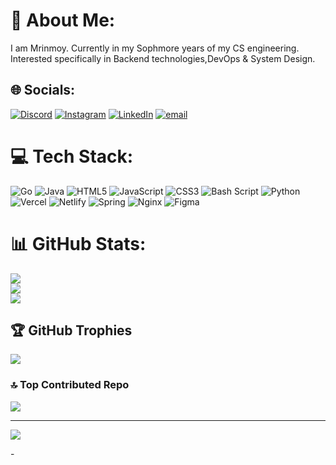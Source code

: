 # 💫 About Me:
I am Mrinmoy. Currently in my Sophmore years of my CS engineering. Interested specifically in Backend technologies,DevOps & System Design.


## 🌐 Socials:
[![Discord](https://img.shields.io/badge/Discord-%237289DA.svg?logo=discord&logoColor=white)](https://discord.gg/MRINMOY_1315) [![Instagram](https://img.shields.io/badge/Instagram-%23E4405F.svg?logo=Instagram&logoColor=white)](https://instagram.com/ricochet_1315) [![LinkedIn](https://img.shields.io/badge/LinkedIn-%230077B5.svg?logo=linkedin&logoColor=white)](https://linkedin.com/in/https://www.linkedin.com/in/mrinmoy-matilal/) [![email](https://img.shields.io/badge/Email-D14836?logo=gmail&logoColor=white)](mailto:mrinmoymatilal1315@gmail.com) 

# 💻 Tech Stack:
![Go](https://img.shields.io/badge/go-%2300ADD8.svg?style=for-the-badge&logo=go&logoColor=white) ![Java](https://img.shields.io/badge/java-%23ED8B00.svg?style=for-the-badge&logo=openjdk&logoColor=white) ![HTML5](https://img.shields.io/badge/html5-%23E34F26.svg?style=for-the-badge&logo=html5&logoColor=white) ![JavaScript](https://img.shields.io/badge/javascript-%23323330.svg?style=for-the-badge&logo=javascript&logoColor=%23F7DF1E) ![CSS3](https://img.shields.io/badge/css3-%231572B6.svg?style=for-the-badge&logo=css3&logoColor=white) ![Bash Script](https://img.shields.io/badge/bash_script-%23121011.svg?style=for-the-badge&logo=gnu-bash&logoColor=white) ![Python](https://img.shields.io/badge/python-3670A0?style=for-the-badge&logo=python&logoColor=ffdd54) ![Vercel](https://img.shields.io/badge/vercel-%23000000.svg?style=for-the-badge&logo=vercel&logoColor=white) ![Netlify](https://img.shields.io/badge/netlify-%23000000.svg?style=for-the-badge&logo=netlify&logoColor=#00C7B7) ![Spring](https://img.shields.io/badge/spring-%236DB33F.svg?style=for-the-badge&logo=spring&logoColor=white) ![Nginx](https://img.shields.io/badge/nginx-%23009639.svg?style=for-the-badge&logo=nginx&logoColor=white) ![Figma](https://img.shields.io/badge/figma-%23F24E1E.svg?style=for-the-badge&logo=figma&logoColor=white)
# 📊 GitHub Stats:
![](https://github-readme-stats.vercel.app/api?username=richochetclementine1315&theme=blueberry&hide_border=false&include_all_commits=false&count_private=false)<br/>
![](https://nirzak-streak-stats.vercel.app/?user=richochetclementine1315&theme=blueberry&hide_border=false)<br/>
![](https://github-readme-stats.vercel.app/api/top-langs/?username=richochetclementine1315&theme=blueberry&hide_border=false&include_all_commits=false&count_private=false&layout=compact)

## 🏆 GitHub Trophies
![](https://github-profile-trophy.vercel.app/?username=richochetclementine1315&theme=tokyonight&no-frame=false&no-bg=true&margin-w=4)

### 🔝 Top Contributed Repo
![](https://github-contributor-stats.vercel.app/api?username=richochetclementine1315&limit=5&theme=blueberry&combine_all_yearly_contributions=true)

---
[![](https://visitcount.itsvg.in/api?id=richochetclementine1315&icon=0&color=0)](https://visitcount.itsvg.in)

<!-- Proudly created with GPRM ( https://gprm.itsvg.in ) -->- 

<!---
richochetclementine1315/richochetclementine1315 is a ✨ special ✨ repository because its `README.md` (this file) appears on your GitHub profile.
You can click the Preview link to take a look at your changes.
--->
